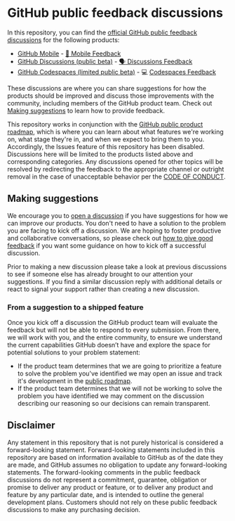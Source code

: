 # GitHub public feedback discussions

In this repository, you can find the [official GitHub public feedback discussions](https://github.com/github/feedback/discussions) for the following products:

- [GitHub Mobile](https://github.com/mobile) - [:iphone: Mobile Feedback](https://github.com/github/feedback/discussions?discussions_q=category%3A%22Mobile+Feedback%22)
- [GitHub Discussions (public beta)](https://github.blog/2020-05-06-new-from-satellite-2020-github-codespaces-github-discussions-securing-code-in-private-repositories-and-more/#discussions) - [:speaking_head: Discussions Feedback](https://github.com/github/feedback/discussions?discussions_q=category%3A%22Discussions+Feedback%22)
- [GitHub Codespaces (limited public beta)](https://github.com/features/codespaces) - :computer: [Codespaces Feedback](https://github.com/github/feedback/discussions/categories/codespaces-feedback)

These discussions are where you can share suggestions for how the products should be improved and discuss those improvements with the community, including members of the GitHub product team. Check out [Making suggestions](#making-suggestions) to learn how to provide feedback.

This repository works in conjunction with the [GitHub public product roadmap](https://github.com/github/roadmap), which is where you can learn about what features we're working on, what stage they're in, and when we expect to bring them to you. Accordingly, the Issues feature of this repository has been disabled. Discussions here will be limited to the products listed above and corresponding categories. Any discussions opened for other topics will be resolved by redirecting the feedback to the appropriate channel or outright removal in the case of unacceptable behavior per the [CODE OF CONDUCT](CODE_OF_CONDUCT.md).

## Making suggestions

We encourage you to [open a discussion](https://github.com/github/feedback/discussions) if you have suggestions for how we can improve our products. You don't need to have a solution to the problem you are facing to kick off a discussion. We are hoping to foster productive and collaborative conversations, so please check out [how to give good feedback](https://github.com/github/feedback/discussions/1) if you want some guidance on how to kick off a successful discussion.

Prior to making a new discussion please take a look at previous discussions to see if someone else has already brought to our attention your suggestions. If you find a similar discussion reply with additional details or react to signal your support rather than creating a new discussion.

### From a suggestion to a shipped feature

Once you kick off a discussion the GitHub product team will evaluate the feedback but will not be able to respond to every submission. From there, we will work with you, and the entire community, to ensure we understand the current capabilities GitHub doesn’t have and explore the space for potential solutions to your problem statement:

- If the product team determines that we are going to prioritize a feature to solve the problem you've identified we may open an issue and track it's development in the [public roadmap](https://github.com/github/roadmap).
- If the product team determines that we will not be working to solve the problem you have identified we may comment on the discussion describing our reasoning so our decisions can remain transparent.

## Disclaimer

Any statement in this repository that is not purely historical is considered a forward-looking statement. Forward-looking statements included in this repository are based on information available to GitHub as of the date they are made, and GitHub assumes no obligation to update any forward-looking statements. The forward-looking comments in the public feedback discussions do not represent a commitment, guarantee, obligation or promise to deliver any product or feature, or to deliver any product and feature by any particular date, and is intended to outline the general development plans. Customers should not rely on these public feedback discussions to make any purchasing decision.
